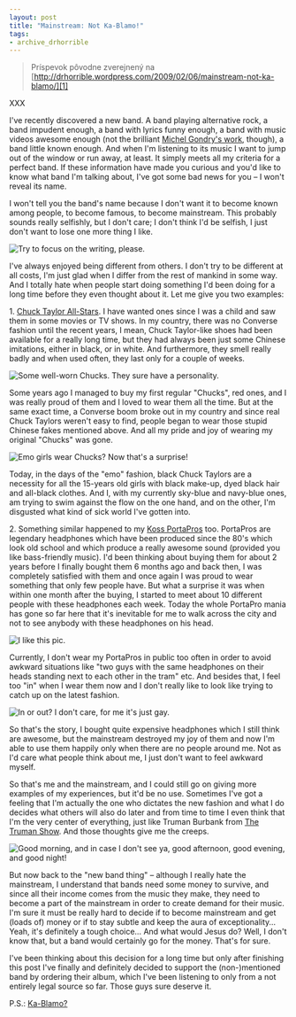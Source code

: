 ```yaml
---
layout: post
title: "Mainstream: Not Ka-Blamo!"
tags:
- archive_drhorrible
---
```

> Príspevok pôvodne zverejnený na [http://drhorrible.wordpress.com/2009/02/06/mainstream-not-ka-blamo/][1]

XXX



I've recently discovered a new band. A band playing alternative rock, a band impudent enough, a band with lyrics funny enough, a band with music videos awesome enough (not the brilliant [Michel Gondry's work][2], though), a band little known enough. And when I'm listening to its music I want to jump out of the window or run away, at least. It simply meets all my criteria for a perfect band. If these information have made you curious and you'd like to know what band I'm talking about, I've got some bad news for you – I won't reveal its name.

I won't tell you the band's name because I don't want it to become known among people, to become famous, to become mainstream. This probably sounds really selfishly, but I don't care; I don't think I'd be selfish, I just don't want to lose one more thing I like.

![Try to focus on the writing, please.][pic1]

I've always enjoyed being different from others. I don't try to be different at all costs, I'm just glad when I differ from the rest of mankind in some way. And I totally hate when people start doing something I'd been doing for a long time before they even thought about it. Let me give you two examples:

1\. [Chuck Taylor All-Stars][3]. I have wanted ones since I was a child and saw them in some movies or TV shows. In my country, there was no Converse fashion until the recent years, I mean, Chuck Taylor-like shoes had been available for a really long time, but they had always been just some Chinese imitations, either in black, or in white. And furthermore, they smell really badly and when used often, they last only for a couple of weeks.

![Some well-worn Chucks. They sure have a personality.][pic2]

Some years ago I managed to buy my first regular "Chucks", red ones, and I was really proud of them and I loved to wear them all the time. But at the same exact time, a Converse boom broke out in my country and since real Chuck Taylors weren't easy to find, people began to wear those stupid Chinese fakes mentioned above. And all my pride and joy of wearing my original "Chucks" was gone.

![Emo girls wear Chucks? Now that's a surprise!][pic3]

Today, in the days of the "emo" fashion, black Chuck Taylors are a necessity for all the 15-years old girls with black make-up, dyed black hair and all-black clothes. And I, with my currently sky-blue and navy-blue ones, am trying to swim against the flow on the one hand, and on the other, I'm disgusted what kind of sick world I've gotten into.

2\. Something similar happened to my [Koss PortaPros][4] too. PortaPros are legendary headphones which have been produced since the 80's which look old school and which produce a really awesome sound (provided you like bass-friendly music). I'd been thinking about buying them for about 2 years before I finally bought them 6 months ago and back then, I was completely satisfied with them and once again I was proud to wear something that only few people have. But what a surprise it was when within one month after the buying, I started to meet about 10 different people with these headphones each week. Today the whole PortaPro mania has gone so far here that it's inevitable for me to walk across the city and not to see anybody with these headphones on his head.

![I like this pic.][pic4]

Currently, I don't wear my PortaPros in public too often in order to avoid awkward situations like "two guys with the same headphones on their heads standing next to each other in the tram" etc. And besides that, I feel too "in" when I wear them now and I don't really like to look like trying to catch up on the latest fashion.

![In or out? I don't care, for me it's just gay.][pic5]

So that's the story, I bought quite expensive headphones which I still think are awesome, but the mainstream destroyed my joy of them and now I'm able to use them happily only when there are no people around me. Not as I'd care what people think about me, I just don't want to feel awkward myself.

So that's me and the mainstream, and I could still go on giving more examples of my experiences, but it'd be no use. Sometimes I've got a feeling that I'm actually the one who dictates the new fashion and what I do decides what others will also do later and from time to time I even think that I'm the very center of everything, just like Truman Burbank from [The Truman Show][5]. And those thoughts give me the creeps.

![Good morning, and in case I don't see ya, good afternoon, good evening, and good night! ][pic6]

But now back to the "new band thing" – although I really hate the mainstream, I understand that bands need some money to survive, and since all their income comes from the music they make, they need to become a part of the mainstream in order to create demand for their music. I'm sure it must be really hard to decide if to become mainstream and get (loads of) money or if to stay subtle and keep the aura of exceptionality… Yeah, it's definitely a tough choice… And what would Jesus do? Well, I don't know that, but a band would certainly go for the money. That's for sure.

I've been thinking about this decision for a long time but only after finishing this post I've finally and definitely decided to support the (non-)mentioned band by ordering their album, which I've been listening to only from a not entirely legal source so far. Those guys sure deserve it.

P.S.: [Ka-Blamo?][6]

[1]: http://drhorrible.wordpress.com/2009/02/06/mainstream-not-ka-blamo/
[2]: http://youtube.com/watch?v=DodG8IcnOZk
[3]: http://en.wikipedia.org/wiki/Chuck_Taylor_All-Stars
[4]: http://www.koss.com/koss/kossweb.nsf/p?openform&amp;pc^pt^PORTAPRO
[5]: http://www.imdb.com/title/tt0120382/
[6]: http://youtube.com/watch?v=qn7duAZjP8w
[pic1]: /media/2009/mainstream_sucks.jpg
[pic2]: /media/2009/chucks2.jpg
[pic3]: /media/2009/emo_girl.jpg
[pic4]: /media/2009/portapro1.jpg
[pic5]: /media/2009/fashion.jpg
[pic6]: /media/2009/truman.jpg